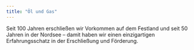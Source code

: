 ```yaml
---
title: "Öl und Gas"
---
```


Seit 100 Jahren erschließen wir Vorkommen auf dem Festland und seit 50 Jahren in der Nordsee – damit haben wir einen einzigartigen Erfahrungsschatz in der Erschließung und Förderung.
